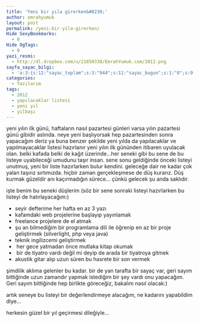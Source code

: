 ```yaml
---
title: 'Yeni bir yıla girerken&#8230;'
author: emrahyumuk
layout: post
permalink: /yeni-bir-yila-girerken/
Hide SexyBookmarks:
  - 0
Hide OgTags:
  - 0
yazi_resmi:
  - http://dl.dropbox.com/u/21850338/EmrahYumuk.com/2012.png
sayfa_sayac_bilgi:
  - 'a:3:{s:12:"sayac_toplam";s:3:"944";s:11:"sayac_bugun";s:1:"0";s:9:"son_okuma";s:10:"1364905765";}'
categories:
  - Yazılarım
tags:
  - 2012
  - yapılacaklar listesi
  - yeni yıl
  - yılbaşı
---
```

yeni yılın ilk günü, haftaların nasıl pazartesi günleri varsa yılın pazartesi günü gibidir aslında. neye yeni başlıyorsak hep pazartesinden sonra yapacağım deriz ya buna benzer şekilde yeni yılda da yapılacaklar ve yapılmayacaklar listesi hazırlanır yeni yılın ilk gününden itibaren uyulacak olan. belki kafada belki de kağıt üzerinde&#8230;her seneki gibi bu sene de bu listeye uyabileceği umudunu taşır insan. sene sonu geldiğinde önceki listeyi unutmuş, yeni bir liste hazırlarken bulur kendini. geleceğe dair ne kadar çok yalan taşırız sırtımızda. hiçbir zaman gerçekleşmese de düş kurarız. Düş kurmak güzeldir anı kaçırmadığın sürece&#8230; çünkü gelecek şu anda saklıdır.

<!--more-->

işte benim bu seneki düşlerim (söz bir sene sonraki listeyi hazırlarken bu listeyi de hatırlayacağım:)

- seyir defterime her hafta en az 3 yazı  
- kafamdaki web projelerine başlayıp yayınlamak  
- freelance projelere de el atmak  
- şu an bilmediğim bir programlama dili ile öğrenip en az bir proje geliştirmek (silverlight, php veya java)  
- teknik ingilizcemi geliştirmek  
-  her gece yatmadan önce mutlaka kitap okumak  
-  bir de tiyatro vardı değil mi deyip de arada bir tiyatroya gitmek  
- akustik gitar alıp uzun süren bu hasrete bir son vermek

şimdilik aklıma gelenler bu kadar. bir de yan tarafta bir sayaç var, geri sayım bittiğinde uzun zamandır yapmak istediğim bir şey vardı onu yapacağım. Geri sayım bittiğinde hep birlikte göreceğiz, bakalım nasıl olacak:)

artık seneye bu listeyi bir değerlendirmeye alacağım, ne kadarını yapabildim diye&#8230;

herkesin güzel bir yıl geçirmesi dileğiyle&#8230;

&nbsp;

&nbsp;